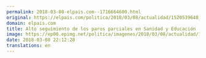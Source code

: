 ```yaml
---
permalink: 2018-03-08-elpais.com--1716664600.html
original: https://elpais.com/politica/2018/03/08/actualidad/1520539648_017546.html#?ref=rss&format=simple&link=link
domain: elpais.com
title: Alto seguimiento de los paros parciales en Sanidad y Educación
image: https://ep00.epimg.net/politica/imagenes/2018/03/08/actualidad/1520539648_017546_1520541597_rrss_normal.jpg
date: 2018-03-08 22:12:28
translations: en
---
```


